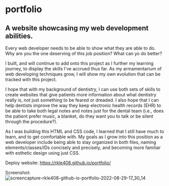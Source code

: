 # portfolio

## A website showcasing my web development abilities.

Every web developer needs to be able to show what they are able to do. Why are you the one deserving of this job position? What can yo do better?

I built, and will continue to add onto this project as I further my learning journey, to display the skills I've accrued thus far. As my armamentarium of web developing techniques grow, I will show my own evolution that can be tracked with this project.

I hope that with my background of dentistry, I can use both sets of skills to create websites that give patients more information about what dentistry really is, not just something to be feared or dreaded. I also hope that I can help dentists improve the way they keep electronic health records (EHR) to be able to take both legal notes and notes just for the dental team (i.e., does the patient prefer music, a blanket, do they want you to talk or be silent through the procedure?).

As I was building this HTML and CSS code, I learned that I still have much to learn, and to get comfortable with. My goals as I grow into this position as a web developer include being able to stay organized in both files, naming elements/classes/IDs concisely and precisely, and becoming more familiar with esthetic design using just CSS.

Deploy website: https://rkle408.github.io/portfolio/

Screenshot:
![screencapture-rkle408-github-io-portfolio-2022-08-29-17_30_14](https://user-images.githubusercontent.com/108099192/187322174-8f276a60-7812-40e1-a344-f0fa5f00f778.png)